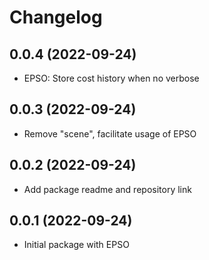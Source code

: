Changelog
=========

0.0.4 (2022-09-24)
------------------

* EPSO: Store cost history when no verbose

0.0.3 (2022-09-24)
------------------

* Remove "scene", facilitate usage of EPSO

0.0.2 (2022-09-24)
------------------

* Add package readme and repository link

0.0.1 (2022-09-24)
------------------

* Initial package with EPSO
